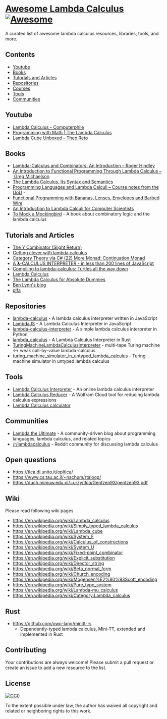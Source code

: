 # [Awesome Lambda Calculus](https://en.wikipedia.org/wiki/Lambda_calculus) [![Awesome](https://cdn.rawgit.com/sindresorhus/awesome/d7305f38d29fed78fa85652e3a63e154dd8e8829/media/badge.svg)](https://github.com/sindresorhus/awesome)

A curated list of awesome lambda calculus resources, libraries, tools, and more.

## Contents

- [Youtube](#youtube)
- [Books](#books)
- [Tutorials and Articles](#tutorials-and-articles)
- [Repositories](#repositories)
- [Courses](#courses)
- [Tools](#tools)
- [Communities](#communities)

## Youtube
- [Lambda Calculus - Computerphile](https://www.youtube.com/watch?v=eis11j_iGMs)
- [Programming with Math | The Lambda Calculus](https://www.youtube.com/watch?v=ViPNHMSUcog)
- [Lambda Cube Unboxed – Theo Reto](https://www.youtube.com/playlist?app=desktop&list=PLNwzBl6BGLwOKBFVbvp-GFjAA_ESZ--q4)

## Books

- [Lambda-Calculus and Combinators: An Introduction – Roger Hindley](https://www.amazon.com/Lambda-Calculus-Combinators-Introduction-Roger-Hindley/dp/0521898854)
- [An Introduction to Functional Programming Through Lambda Calculus – Greg Michaelson](https://www.amazon.com/Introduction-Functional-Programming-Calculus-Mathematics/dp/0486478831/ref=pd_bxgy_d_sccl_1/139-5484372-9620455?pd_rd_w=mU5uX&content-id=amzn1.sym.c51e3ad7-b551-4b1a-b43c-3cf69addb649&pf_rd_p=c51e3ad7-b551-4b1a-b43c-3cf69addb649&pf_rd_r=A82D6N3C9AQ92VHQRHCY&pd_rd_wg=Yi4ge&pd_rd_r=41860d20-e8f6-46cf-8ddc-3eb05a6854cb&pd_rd_i=0486478831&psc=1)
- [The Lambda Calculus. Its Syntax and Semantics](https://www.amazon.com/Lambda-Calculus-Syntax-Semantics-Studies/dp/184890066X/ref=sr_1_4?crid=3EVD0UV0T0N82&dib=eyJ2IjoiMSJ9.htg-ldEytwSbFC_zggESLg7HNnkp3kPpBvyEPcy4DDqbxWaWuaLERJKQGPUN8onPdSKq7iViVuu8ubcAQNc0YrbJt6kNwhHRVnAHjLkXgKDCSMtRgQNfwmtZropzYVtMpDLoGkkcwWsV0PAlYwC9gcGr69v8urPf-YYF7K-WUhF6L1SzItR6JbCW1j_XeX98sds-RMS6xaieGQce5FJUndYjvFDyu5hpCF1ZDBM9zSU.we9H9Lq2_U1_t2gszOLP5yjtJ9w8Ds_ENzIJmwjMa0g&dib_tag=se&keywords=lambda+calculus&qid=1722866110&s=books&sprefix=lambda+calculu%2Cstripbooks-intl-ship%2C222&sr=1-4)
- [Programming Languages and Lambda Calculi – Course notes from the UoU](https://www.cs.utah.edu/~mflatt/past-courses/cs7520/public_html/s06/notes.pdf) -
- [Functional Programming with Bananas, Lenses, Envelopes and Barbed Wire](http://eprints.eemcs.utwente.nl/7281/01/db-utwente-40501F46.pdf)
- [An Introduction to Lambda Calculi for Computer Scientists](https://www.cs.rochester.edu/~brown/173/readings/LCBook.pdf)
- [To Mock a Mockingbird](https://en.wikipedia.org/wiki/To_Mock_a_Mockingbird) - A book about combinatory logic and the lambda calculus

## Tutorials and Articles

- [The Y Combinator (Slight Return)](http://mvanier.livejournal.com/2897.html)
- [Getting clever with lambda calculus](http://casualjavascript.com/2015/12/18/getting-clever-with-lambda.html)
- [Category Theory via C# (22) More Monad: Continuation Monad](http://weblogs.asp.net/dixin/category-theory-via-c-sharp-22-more-monad-continuation-monad)
- [A 𝝺-CALCULUS INTERPRETER - in less than 200 lines of JavaScript](http://tadeuzagallo.com/blog/writing-a-lambda-calculus-interpreter-in-javascript/)
- [Compiling to lambda-calculus: Turtles all the way down](http://matt.might.net/articles/compiling-up-to-lambda-calculus)
- [Lambda Calculus](http://dev.stephendiehl.com/fun/lambda_calculus.html)
- [The Lambda Calculus for Absolute Dummies](http://palmstroem.blogspot.com/2012/05/lambda-calculus-for-absolute-dummies.html)
- [Ben Lynn's blog](https://crypto.stanford.edu/~blynn/lambda/)
- [plfa](https://github.com/plfa/plfa.github.io)


## Repositories

- [lambda-calculus](https://github.com/benji6/lambda-calculus) - A lambda calculus interpreter written in JavaScript
- [LambdaJS](https://github.com/loop-recur/lambdajs) - A Lambda Calculus Interpreter in JavaScript
- [lambda-calculus-interpreter](https://github.com/mtomassoli/lambda-calculus-interpreter) - A simple lambda calculus interpreter in Python
- [lambda_calculus](https://github.com/ljedrz/lambda_calculus) - A Lambda Calculus Interpreter in Rust
- [TuringMachineLambdaCalculusInterpreter](https://github.com/n-alex-goncalves/TuringMachineLambdaCalculusInterpreter) - multi-tape Turing machine <-> weak call-by-value lambda-calculus
- [turing_machine_simulator_in_untyped_lambda_calculus](https://github.com/lengyijun/turing_machine_simulator_in_untyped_lambda_calculus) - Turing machine simulator in untyped lambda calculus


## Tools

- [Lambda Calculus Interpreter](http://jacksongl.github.io/files/demo/lambda/index.htm) - An online lambda calculus interpreter
- [Lambda Calculus Reducer](https://www.wolframcloud.com/objects/microsites/LambdaCalculusReducer) - A Wolfram Cloud tool for reducing lambda calculus expressions
- [Lambda Calculus calculator](https://lambdacalc.io/)

## Communities

- [Lambda the Ultimate](http://lambda-the-ultimate.org/) - A community-driven blog about programming languages, lambda calculus, and related topics
- [/r/lambdacalculus](https://www.reddit.com/r/lambdacalculus/) - Reddit community for discussing lambda calculus

## Open questions
- https://tlca.di.unito.it/opltlca/
- https://www.cs.tau.ac.il/~nachum/rtaloop/
- https://duch.mimuw.edu.pl/~urzy/tlca/Gentzen93/gentzen93.pdf

## Wiki
Please read following wiki pages
- https://en.wikipedia.org/wiki/Lambda_calculus
- https://en.wikipedia.org/wiki/Simply_typed_lambda_calculus
- https://en.wikipedia.org/wiki/Lambda_cube
- https://en.wikipedia.org/wiki/System_F
- https://en.wikipedia.org/wiki/Calculus_of_constructions
- https://en.wikipedia.org/wiki/System_U
- https://en.wikipedia.org/wiki/Fixed-point_combinator
- https://en.wikipedia.org/wiki/Explicit_substitution
- https://en.wikipedia.org/wiki/Director_string
- https://en.wikipedia.org/wiki/Beta_normal_form
- https://en.wikipedia.org/wiki/Church_encoding
- https://en.wikipedia.org/wiki/Mogensen%E2%80%93Scott_encoding
- https://en.wikipedia.org/wiki/Pure_type_system
- https://en.wikipedia.org/wiki/Lambda-mu_calculus
- https://en.wikipedia.org/wiki/Category:Lambda_calculus
  
## Rust
- https://github.com/owo-lang/minitt-rs
    - Dependently-typed lambda calculus, Mini-TT, extended and implemented in Rust

## Contributing

Your contributions are always welcome! Please submit a pull request or create an issue to add a new resource to the list.

## License

[![CC0](http://mirrors.creativecommons.org/presskit/buttons/88x31/svg/cc-zero.svg)](https://creativecommons.org/publicdomain/zero/1.0/)

To the extent possible under law, the author has waived all copyright and related or neighboring rights to this work.

